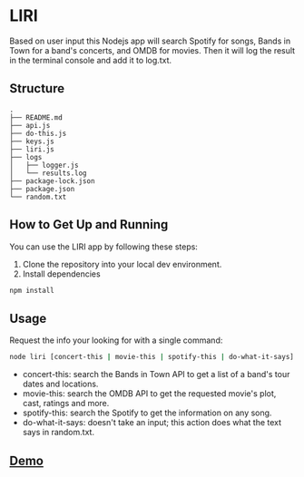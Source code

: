 # LIRI
Based on user input this Nodejs app will search Spotify for songs, Bands in Town for a band's concerts, and OMDB for movies. Then it will log the result in the terminal console and add it to log.txt.

## Structure
```
.
├── README.md
├── api.js
├── do-this.js
├── keys.js
├── liri.js
├── logs
│   ├── logger.js
│   └── results.log
├── package-lock.json
├── package.json
└── random.txt
```

## How to Get Up and Running
You can use the LIRI app by following these steps:

1. Clone the repository into your local dev environment.
2. Install dependencies
```sh
npm install
```

## Usage
Request the info your looking for with a single command:
```sh
node liri [concert-this | movie-this | spotify-this | do-what-it-says] query
```
- concert-this: search the Bands in Town API to get a list of a band's tour dates and locations.
- movie-this: search the OMDB API to get the requested movie's plot, cast, ratings and more.
- spotify-this: search the Spotify to get the information on any song.
- do-what-it-says: doesn't take an input; this action does what the text says in random.txt.

## [Demo](https://drive.google.com/file/d/1BpBmcQp5zGcKZ1d2F4hRHvdDB61se7zp/view?usp=sharing)
